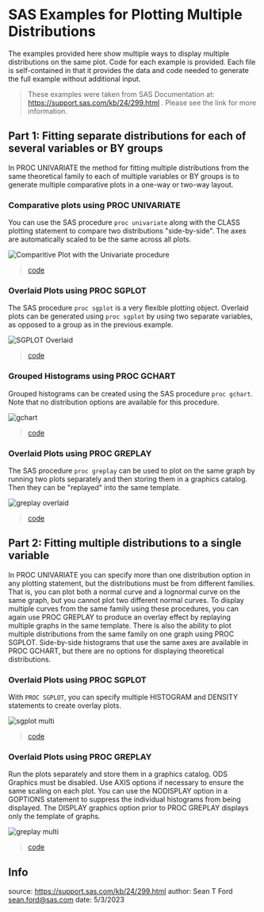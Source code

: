 # SAS Examples for Plotting Multiple Distributions

The examples provided here show multiple ways to display multiple distributions on the same plot. Code for each example is provided. Each file is self-contained in that it provides the data and code needed to generate the full example without additional input.

> These examples were taken from SAS Documentation at: https://support.sas.com/kb/24/299.html . Please see the link for more information. 

## Part 1: Fitting separate distributions for each of several variables or BY groups

In PROC UNIVARIATE the method for fitting multiple distributions from the same theoretical family to each of multiple variables or BY groups is to generate multiple comparative plots in a one-way or two-way layout.

### Comparative plots using PROC UNIVARIATE

You can use the SAS procedure `proc univariate` along with the CLASS plotting statement to compare two distributions "side-by-side". The axes are automatically scaled to be the same across all plots.

![Comparitive Plot with the Univariate procedure](images/UnivariateComparitivePlots.png)

> [code](code/proc_univariate_example.sas)


### Overlaid Plots using PROC SGPLOT

The SAS procedure `proc sgplot` is a very flexible plotting object. Overlaid plots can be generated using `proc sgplot` by using two separate variables, as opposed to a group as in the previous example. 

![SGPLOT Overlaid](images/SGPlot_Overlaid.png)

> [code](code/proc_sgplot_overlaid.sas)


### Grouped Histograms using PROC GCHART

Grouped histograms can be created using the SAS procedure `proc gchart`. Note that no distribution options are available for this procedure. 

![gchart](images/gchart1.png)

> [code](code/prog_gchart_example.sas)


### Overlaid Plots using PROC GREPLAY

The SAS procedure `proc greplay` can be used to plot on the same graph by running two plots separately and then storing them in a graphics catalog. Then they can be "replayed" into the same template.

![greplay overlaid](images/greplay_overlaid.png)

> [code](code/proc_greplay_overlaid_example.sas)


## Part 2: Fitting multiple distributions to a single variable

In PROC UNIVARIATE you can specify more than one distribution option in any plotting statement, but the distributions must be from different families. That is, you can plot both a normal curve and a lognormal curve on the same graph, but you cannot plot two different normal curves. To display multiple curves from the same family using these procedures, you can again use PROC GREPLAY to produce an overlay effect by replaying multiple graphs in the same template. There is also the ability to plot multiple distributions from the same family on one graph using PROC SGPLOT. Side-by-side histograms that use the same axes are available in PROC GCHART, but there are no options for displaying theoretical distributions.


### Overlaid Plots using PROC SGPLOT

With `PROC SGPLOT`, you can specify multiple HISTOGRAM and DENSITY statements to create overlay plots.

![sgplot multi](images/SGPlot_Overlaid_multi.png)


> [code](code/proc_sgplot_multi_overlaid.sas)

### Overlaid Plots using PROC GREPLAY

Run the plots separately and store them in a graphics catalog. ODS Graphics must be disabled. Use AXIS options if necessary to ensure the same scaling on each plot. You can use the NODISPLAY option in a GOPTIONS statement to suppress the individual histograms from being displayed. The DISPLAY graphics option prior to PROC GREPLAY displays only the template of graphs.

![greplay multi](images/greplay_overlaid_multi.png)


> [code](code/proc_greplay_multi_overlaid_example.sas)



## Info

source: https://support.sas.com/kb/24/299.html
author:
        Sean T Ford
        sean.ford@sas.com
date: 5/3/2023

               

